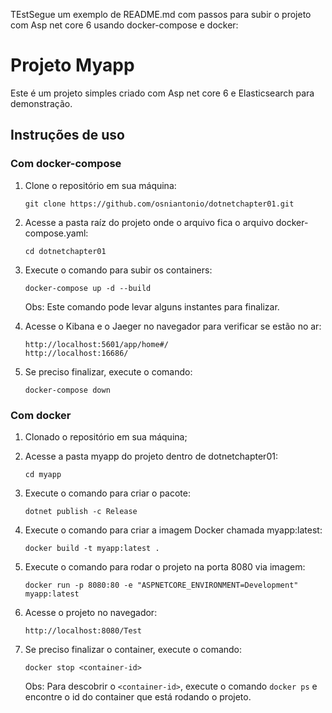 TEstSegue um exemplo de README.md com passos para subir o projeto com Asp net core 6 usando docker-compose e docker:

# Projeto Myapp

Este é um projeto simples criado com Asp net core 6 e Elasticsearch para demonstração.

## Instruções de uso

### Com docker-compose

1. Clone o repositório em sua máquina:

   ```
   git clone https://github.com/osniantonio/dotnetchapter01.git
   ```

2. Acesse a pasta raíz do projeto onde o arquivo fica o arquivo docker-compose.yaml:

   ```
   cd dotnetchapter01
   ```

3. Execute o comando para subir os containers:

   ```
   docker-compose up -d --build
   ```

   Obs: Este comando pode levar alguns instantes para finalizar.

4. Acesse o Kibana e o Jaeger no navegador para verificar se estão no ar:

   ```
   http://localhost:5601/app/home#/
   http://localhost:16686/
   ```

5. Se preciso finalizar, execute o comando:

   ```
   docker-compose down
   ```

### Com docker

1. Clonado o repositório em sua máquina;

2. Acesse a pasta myapp do projeto dentro de dotnetchapter01:

   ```
   cd myapp
   ```

3. Execute o comando para criar o pacote:

   ```
   dotnet publish -c Release
   ```

4. Execute o comando para criar a imagem Docker chamada myapp:latest:

   ```
   docker build -t myapp:latest .
   ```

5. Execute o comando para rodar o projeto na porta 8080 via imagem:

   ```
   docker run -p 8080:80 -e "ASPNETCORE_ENVIRONMENT=Development" myapp:latest
   ```

6. Acesse o projeto no navegador:

   ```
   http://localhost:8080/Test
   ```

7. Se preciso finalizar o container, execute o comando:

   ```
   docker stop <container-id>
   ```

   Obs: Para descobrir o `<container-id>`, execute o comando `docker ps` e encontre o id do container que está rodando o projeto.
